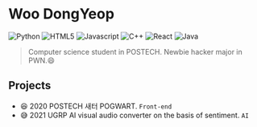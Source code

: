 Woo DongYeop
===
![Python](https://img.shields.io/badge/Python-3376AB.svg?&style=for-the-badge&logo=Python&logoColor=white)
![HTML5](https://img.shields.io/badge/HTML5-E34F26.svg?&style=for-the-badge&logo=HTML5&logoColor=white)
![Javascript](https://img.shields.io/badge/Javascript-F7DF1E.svg?&style=for-the-badge&logo=JavaScript&logoColor=white)
![C++](https://img.shields.io/badge/C++-00599C.svg?&style=for-the-badge&logo=C%2B%2B&logoColor=white)
![React](https://img.shields.io/badge/React-61DAFB.svg?&style=for-the-badge&logo=React&logoColor=white)
![Java](https://img.shields.io/badge/Java-007396.svg?&style=for-the-badge&logo=Java&logoColor=white)

> Computer science student in POSTECH. Newbie hacker major in PWN.:smile:

## Projects
- :laughing: 2020 POSTECH 새터 POGWART. `Front-end`
- :sweat_smile: 2021 UGRP AI visual audio converter on the basis of sentiment. `AI`
